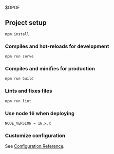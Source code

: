 $OPOE

## Project setup
```
npm install
```

### Compiles and hot-reloads for development
```
npm run serve
```

### Compiles and minifies for production
```
npm run build
```

### Lints and fixes files
```
npm run lint
```

### Use node 16 when deploying
```
NODE_VERSION = 16.x.x
```

### Customize configuration
See [Configuration Reference](https://cli.vuejs.org/config/).
